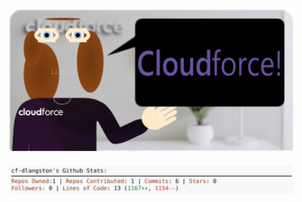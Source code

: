 <!-- 
Version 3.0.121
Built Thu Oct 24 2024 05:20:01 GMT+0000 (Coordinated Universal Time)
-->

<h1 align="center">
  <a href="https://github.com/cf-dlangston/cf-dlangston/tree/master/src" title="Click to View Source">
    <picture width="100%" alt="Dylan">
      <source media="(prefers-color-scheme: dark)" srcset="dylan-dark.svg?version=3.0.121">
      <img src="dylan-light.svg?version=3.0.121" alt="Dylan">
    </picture>
  </a>
</h1>

<div align="center">
  <picture width="100%" alt="Profile Info and Stats">
    <source media="(prefers-color-scheme: dark)" srcset="stats-dark.svg?version=3.0.121">
    <img src="stats-light.svg?version=3.0.121" alt="Profile Info and Stats">
  </picture>
</div>
